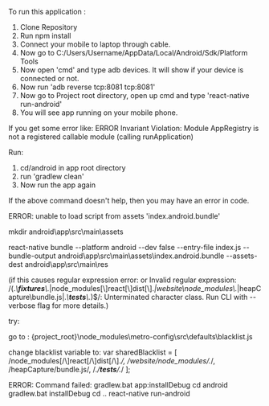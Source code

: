 To run this application :

1. Clone Repository
2. Run npm install
3. Connect your mobile to laptop through cable.
4. Now go to C:/Users/Username/AppData/Local/Android/Sdk/Platform Tools
5. Now open 'cmd' and type adb devices. It will show if your device is connected or not.
6. Now run 'adb reverse tcp:8081 tcp:8081'
7. Now go to Project root directory, open up cmd and type 'react-native run-android'
8. You will see app running on your mobile phone.


If you get some error like: 
ERROR Invariant Violation: Module AppRegistry is not a registered callable module (calling runApplication)

Run:

1. cd/android in app root directory
2. run 'gradlew clean'
3. Now run the app again

If the above command doesn't help, then you may have an error in code.


ERROR: unable to load script from assets 'index.android.bundle'


mkdir android\app\src\main\assets

react-native bundle --platform android --dev false --entry-file index.js --bundle-output android\app\src\main\assets\index.android.bundle --assets-dest android\app\src\main\res
 

(if this causes regular expression error: or Invalid regular expression: /(.*\\__fixtures__\\.*|node_modules[\\\]react[\\\]dist[\\\].*|website\\node_modules\\.*|heapCapture\\bundle\.js|.*\\__tests__\\.*)$/: Unterminated character class. Run CLI with --verbose flag for more details.)

try:

go to :   {project_root}\node_modules\metro-config\src\defaults\blacklist.js

change blacklist variable to: var sharedBlacklist = [
  /node_modules[\/\\]react[\/\\]dist[\/\\].*/,
  /website\/node_modules\/.*/,
  /heapCapture\/bundle\.js/,
  /.*\/__tests__\/.*/
];


ERROR: Command failed: gradlew.bat app:installDebug
cd android
gradlew.bat installDebug
cd ..
react-native run-android
